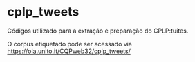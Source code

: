 # cplp_tweets
Códigos utilizado para a extração e preparação do CPLP:tuítes.

O corpus etiquetado pode ser acessado via https://ola.unito.it/CQPweb32/cplp_tweets/

